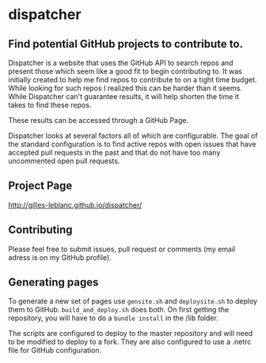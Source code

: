 dispatcher
==========

## Find potential GitHub projects to contribute to.

Dispatcher is a website that uses the GitHub API to search repos and present those which seem like a good fit to begin contributing to. It was initially created to help me find repos to contribute to on a tight time budget. While looking for such repos I realized this can be harder than it seems. While Dispatcher can't guarantee results, it will help shorten the time it takes to find these repos.

These results can be accessed through a GitHub Page.

Dispatcher looks at several factors all of which are configurable. The goal of the standard configuration is to find active repos with open issues that have accepted pull requests in the past and that do not have too many uncommented open pull requests.

## Project Page

http://gilles-leblanc.github.io/dispatcher/

## Contributing

Please feel free to submit issues, pull request or comments (my email adress is on my GitHub profile).

## Generating pages

To generate a new set of pages use ```gensite.sh``` and ```deploysite.sh``` to deploy them to GitHub. ```build_and_deploy.sh``` does both. On first getting the repository, you will have to do a ```bundle install``` in the /lib folder.

The scripts are configured to deploy to the master repository and will need to be modified to deploy to a fork. They are also configured to use a .netrc file for GitHub configuration.
